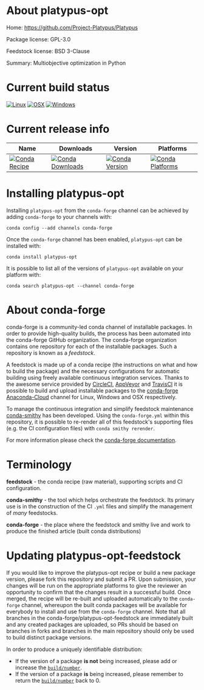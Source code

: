 About platypus-opt
==================

Home: https://github.com/Project-Platypus/Platypus

Package license: GPL-3.0

Feedstock license: BSD 3-Clause

Summary: Multiobjective optimization in Python



Current build status
====================

[![Linux](https://img.shields.io/circleci/project/github/conda-forge/platypus-opt-feedstock/master.svg?label=Linux)](https://circleci.com/gh/conda-forge/platypus-opt-feedstock)
[![OSX](https://img.shields.io/travis/conda-forge/platypus-opt-feedstock/master.svg?label=macOS)](https://travis-ci.org/conda-forge/platypus-opt-feedstock)
[![Windows](https://img.shields.io/appveyor/ci/conda-forge/platypus-opt-feedstock/master.svg?label=Windows)](https://ci.appveyor.com/project/conda-forge/platypus-opt-feedstock/branch/master)

Current release info
====================

| Name | Downloads | Version | Platforms |
| --- | --- | --- | --- |
| [![Conda Recipe](https://img.shields.io/badge/recipe-platypus--opt-green.svg)](https://anaconda.org/conda-forge/platypus-opt) | [![Conda Downloads](https://img.shields.io/conda/dn/conda-forge/platypus-opt.svg)](https://anaconda.org/conda-forge/platypus-opt) | [![Conda Version](https://img.shields.io/conda/vn/conda-forge/platypus-opt.svg)](https://anaconda.org/conda-forge/platypus-opt) | [![Conda Platforms](https://img.shields.io/conda/pn/conda-forge/platypus-opt.svg)](https://anaconda.org/conda-forge/platypus-opt) |

Installing platypus-opt
=======================

Installing `platypus-opt` from the `conda-forge` channel can be achieved by adding `conda-forge` to your channels with:

```
conda config --add channels conda-forge
```

Once the `conda-forge` channel has been enabled, `platypus-opt` can be installed with:

```
conda install platypus-opt
```

It is possible to list all of the versions of `platypus-opt` available on your platform with:

```
conda search platypus-opt --channel conda-forge
```


About conda-forge
=================

conda-forge is a community-led conda channel of installable packages.
In order to provide high-quality builds, the process has been automated into the
conda-forge GitHub organization. The conda-forge organization contains one repository
for each of the installable packages. Such a repository is known as a *feedstock*.

A feedstock is made up of a conda recipe (the instructions on what and how to build
the package) and the necessary configurations for automatic building using freely
available continuous integration services. Thanks to the awesome service provided by
[CircleCI](https://circleci.com/), [AppVeyor](http://www.appveyor.com/)
and [TravisCI](https://travis-ci.org/) it is possible to build and upload installable
packages to the [conda-forge](https://anaconda.org/conda-forge)
[Anaconda-Cloud](http://docs.anaconda.org/) channel for Linux, Windows and OSX respectively.

To manage the continuous integration and simplify feedstock maintenance
[conda-smithy](http://github.com/conda-forge/conda-smithy) has been developed.
Using the ``conda-forge.yml`` within this repository, it is possible to re-render all of
this feedstock's supporting files (e.g. the CI configuration files) with ``conda smithy rerender``.

For more information please check the [conda-forge documentation](https://conda-forge.org/docs/).

Terminology
===========

**feedstock** - the conda recipe (raw material), supporting scripts and CI configuration.

**conda-smithy** - the tool which helps orchestrate the feedstock.
                   Its primary use is in the construction of the CI ``.yml`` files
                   and simplify the management of *many* feedstocks.

**conda-forge** - the place where the feedstock and smithy live and work to
                  produce the finished article (built conda distributions)


Updating platypus-opt-feedstock
===============================

If you would like to improve the platypus-opt recipe or build a new
package version, please fork this repository and submit a PR. Upon submission,
your changes will be run on the appropriate platforms to give the reviewer an
opportunity to confirm that the changes result in a successful build. Once
merged, the recipe will be re-built and uploaded automatically to the
`conda-forge` channel, whereupon the built conda packages will be available for
everybody to install and use from the `conda-forge` channel.
Note that all branches in the conda-forge/platypus-opt-feedstock are
immediately built and any created packages are uploaded, so PRs should be based
on branches in forks and branches in the main repository should only be used to
build distinct package versions.

In order to produce a uniquely identifiable distribution:
 * If the version of a package **is not** being increased, please add or increase
   the [``build/number``](http://conda.pydata.org/docs/building/meta-yaml.html#build-number-and-string).
 * If the version of a package **is** being increased, please remember to return
   the [``build/number``](http://conda.pydata.org/docs/building/meta-yaml.html#build-number-and-string)
   back to 0.